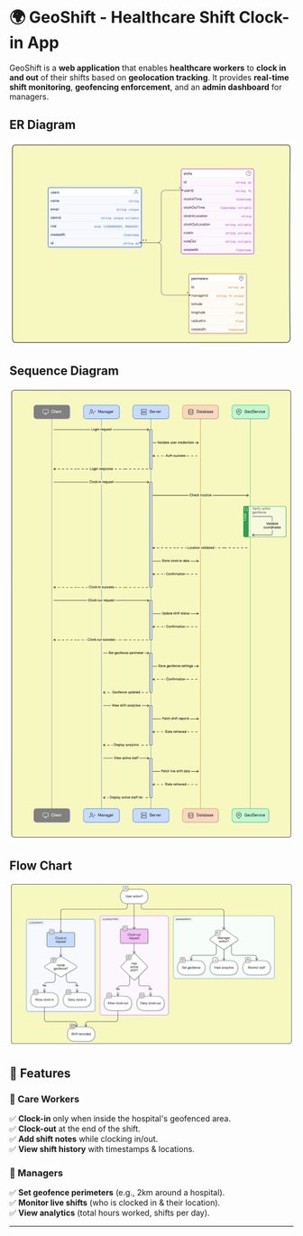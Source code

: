 # 🌍 GeoShift - Healthcare Shift Clock-in App

GeoShift is a **web application** that enables **healthcare workers** to **clock in and out** of their shifts based on **geolocation tracking**. It provides **real-time shift monitoring**, **geofencing enforcement**, and an **admin dashboard** for managers.

## ER Diagram

![ER Diagram](diagram-export-3-14-2025-1_19_25-PM.png)

## Sequence Diagram

![Sequence Diagram](image.png)

## Flow Chart

![alt text](image-1.png)

## 🚀 Features

### **🔹 Care Workers**

✅ **Clock-in** only when inside the hospital's geofenced area.  
✅ **Clock-out** at the end of the shift.  
✅ **Add shift notes** while clocking in/out.  
✅ **View shift history** with timestamps & locations.

### **🔹 Managers**

✅ **Set geofence perimeters** (e.g., 2km around a hospital).  
✅ **Monitor live shifts** (who is clocked in & their location).  
✅ **View analytics** (total hours worked, shifts per day).

---
